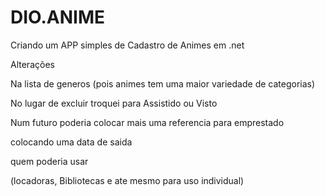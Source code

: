 # DIO.ANIME
Criando um APP simples de Cadastro de Animes em .net

Alterações

  Na lista de generos (pois animes tem uma maior variedade de categorias)
  
  No lugar de excluir troquei para Assistido ou Visto
  
  Num futuro poderia colocar mais uma referencia para emprestado 
  
  colocando uma data de saida 
  
  quem poderia usar 
  
  (locadoras, Bibliotecas e ate mesmo para uso individual)
  
